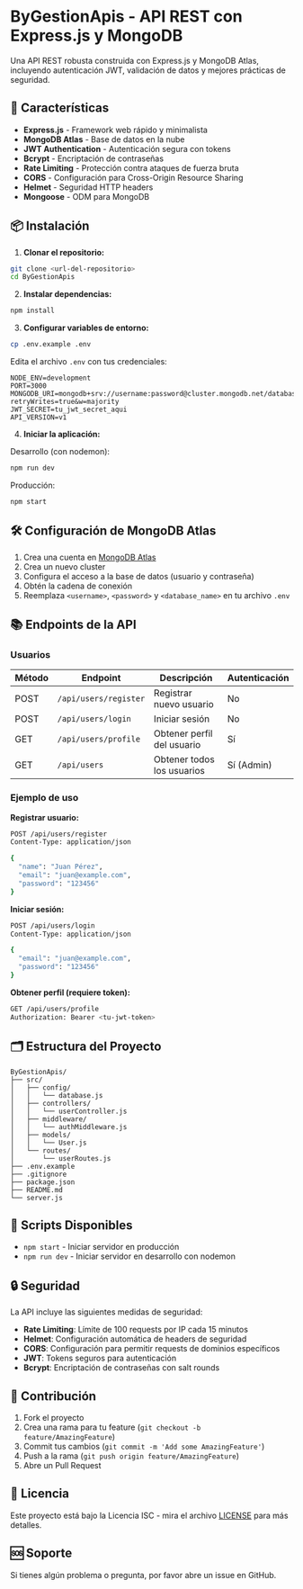 # ByGestionApis - API REST con Express.js y MongoDB

Una API REST robusta construida con Express.js y MongoDB Atlas, incluyendo autenticación JWT, validación de datos y mejores prácticas de seguridad.

## 🚀 Características

- **Express.js** - Framework web rápido y minimalista
- **MongoDB Atlas** - Base de datos en la nube
- **JWT Authentication** - Autenticación segura con tokens
- **Bcrypt** - Encriptación de contraseñas
- **Rate Limiting** - Protección contra ataques de fuerza bruta
- **CORS** - Configuración para Cross-Origin Resource Sharing
- **Helmet** - Seguridad HTTP headers
- **Mongoose** - ODM para MongoDB

## 📦 Instalación

1. **Clonar el repositorio:**
```bash
git clone <url-del-repositorio>
cd ByGestionApis
```

2. **Instalar dependencias:**
```bash
npm install
```

3. **Configurar variables de entorno:**
```bash
cp .env.example .env
```

Edita el archivo `.env` con tus credenciales:
```env
NODE_ENV=development
PORT=3000
MONGODB_URI=mongodb+srv://username:password@cluster.mongodb.net/database_name?retryWrites=true&w=majority
JWT_SECRET=tu_jwt_secret_aqui
API_VERSION=v1
```

4. **Iniciar la aplicación:**

Desarrollo (con nodemon):
```bash
npm run dev
```

Producción:
```bash
npm start
```

## 🛠️ Configuración de MongoDB Atlas

1. Crea una cuenta en [MongoDB Atlas](https://www.mongodb.com/atlas)
2. Crea un nuevo cluster
3. Configura el acceso a la base de datos (usuario y contraseña)
4. Obtén la cadena de conexión
5. Reemplaza `<username>`, `<password>` y `<database_name>` en tu archivo `.env`

## 📚 Endpoints de la API

### Usuarios

| Método | Endpoint | Descripción | Autenticación |
|--------|----------|-------------|---------------|
| POST | `/api/users/register` | Registrar nuevo usuario | No |
| POST | `/api/users/login` | Iniciar sesión | No |
| GET | `/api/users/profile` | Obtener perfil del usuario | Sí |
| GET | `/api/users` | Obtener todos los usuarios | Sí (Admin) |

### Ejemplo de uso

**Registrar usuario:**
```bash
POST /api/users/register
Content-Type: application/json

{
  "name": "Juan Pérez",
  "email": "juan@example.com",
  "password": "123456"
}
```

**Iniciar sesión:**
```bash
POST /api/users/login
Content-Type: application/json

{
  "email": "juan@example.com",
  "password": "123456"
}
```

**Obtener perfil (requiere token):**
```bash
GET /api/users/profile
Authorization: Bearer <tu-jwt-token>
```

## 🗂️ Estructura del Proyecto

```
ByGestionApis/
├── src/
│   ├── config/
│   │   └── database.js
│   ├── controllers/
│   │   └── userController.js
│   ├── middleware/
│   │   └── authMiddleware.js
│   ├── models/
│   │   └── User.js
│   └── routes/
│       └── userRoutes.js
├── .env.example
├── .gitignore
├── package.json
├── README.md
└── server.js
```

## 🔧 Scripts Disponibles

- `npm start` - Iniciar servidor en producción
- `npm run dev` - Iniciar servidor en desarrollo con nodemon

## 🔒 Seguridad

La API incluye las siguientes medidas de seguridad:

- **Rate Limiting**: Límite de 100 requests por IP cada 15 minutos
- **Helmet**: Configuración automática de headers de seguridad
- **CORS**: Configuración para permitir requests de dominios específicos
- **JWT**: Tokens seguros para autenticación
- **Bcrypt**: Encriptación de contraseñas con salt rounds

## 🤝 Contribución

1. Fork el proyecto
2. Crea una rama para tu feature (`git checkout -b feature/AmazingFeature`)
3. Commit tus cambios (`git commit -m 'Add some AmazingFeature'`)
4. Push a la rama (`git push origin feature/AmazingFeature`)
5. Abre un Pull Request

## 📄 Licencia

Este proyecto está bajo la Licencia ISC - mira el archivo [LICENSE](LICENSE) para más detalles.

## 🆘 Soporte

Si tienes algún problema o pregunta, por favor abre un issue en GitHub.
